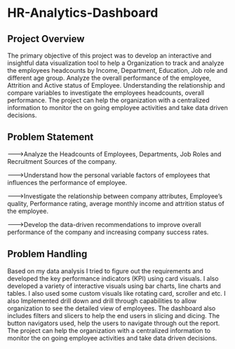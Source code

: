 # HR-Analytics-Dashboard
## Project Overview
The primary objective of this project was to develop an interactive and insightful data visualization tool to help a Organization to track and analyze the employees headcounts by Income, Department, Education, Job role and different age group. Analyze the overall performance of the employee, Attrition and Active status of Employee. Understanding the relationship and compare variables to investigate the employees headcounts, overall performance.
The project can help the organization with a centralized information to monitor the on going employee activities and take data driven decisions.
## Problem Statement
--->Analyze the Headcounts of Employees, Departments, Job Roles and Recruitment Sources of the company.

--->Understand how the personal variable factors of employees that influences the performance of employee.

--->Investigate the relationship between company attributes, Employee’s quality, Performance rating, average monthly income  and attrition status of the employee.

--->Develop the data-driven recommendations to improve overall performance of the company and increasing company success rates.
## Problem Handling
Based on my data analysis I tried to figure out the requirements and developed the key performance indicators (KPI) using card visuals. I also developed a variety of interactive visuals using bar charts, line charts and tables. I also used some custom visuals like rotating card, scroller and etc. I also Implemented drill down and drill through capabilities to allow organization to see the detailed view of employees. The dashboard also includes filters and slicers to help the end users in slicing and dicing. The button navigators used, help the users to navigate through out the report.
The project can help the organization with a centralized information to monitor the on going employee activities and take data driven decisions.
